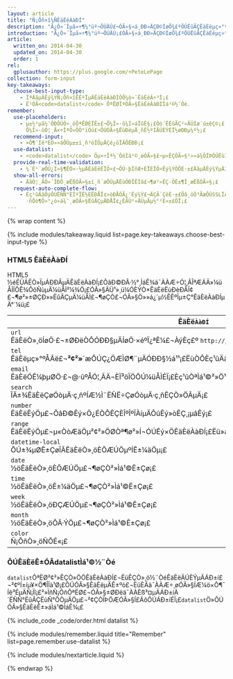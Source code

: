 ```yaml
---
layout: article
title: "Ñ¡Ôñ×î¼ÑÊäÈëÀàÐÍ"
description: "Ã¿Ò»´Îµã»÷¶¼°üº¬ÔÚÄÚ£¬ÓÃ»§»á¸ÐÐ»ÄÇÐ©ÍøÕ¾£ºÔÚËûÃÇÊäÈëµç»°ºÅÂëµÄÊ±ºò×Ô¶¯³ÊÏÖ²¦ºÅ¼üÅÌ£¬»òÕßÊÇÔÚËûÃÇÊäÈëÐÅÏ¢Ç°ÌáÇ°Ìî³ä¡£ÔÚÄãµÄ±í¸ñÖÐÑ°ÕÒÄÜ¹»È¥³ý¶àÓàÇá»÷µÄ»ú»á¡£"
introduction: "Ã¿Ò»´Îµã»÷¶¼°üº¬ÔÚÄÚ¡£ÓÃ»§»á¸ÐÐ»ÄÇÐ©ÍøÕ¾£ºÔÚËûÃÇÊäÈëµç»°ºÅÂëµÄÊ±ºò×Ô¶¯³ÊÏÖ²¦ºÅ¼üÅÌ£¬»òÕßÊÇÔÚËûÃÇÊäÈëÐÅÏ¢Ç°ÌáÇ°Ìî¡£ÔÚÄãµÄ±í¸ñÖÐÑ°ÕÒÄÜ¹»È¥³ý¶àÓàÇá»÷µÄ»ú»á¡£"
article:
  written_on: 2014-04-30
  updated_on: 2014-04-30
  order: 1
rel:
  gplusauthor: https://plus.google.com/+PeteLePage
collection: form-input
key-takeaways:
  choose-best-input-type:
    - ÎªÄãµÄÊý¾ÝÑ¡Ôñ×îÊÊºÏµÄÊäÈëÀàÐÍÒÔ¼ò»¯ÊäÈëÁ÷³Ì¡£
    - Ê¹ÓÃ<code>datalist</code> ÔªËØÎªÓÃ»§ÊäÈëÀàÐÍÌá¹©½¨Òé.
remember:
  use-placeholders:
    - µ±½¹µã¼¯ÖÐÔÚÒ»¸öÔªËØÉÏÊ±£¬Õ¼Î»·û¾Í»áÏûÊ§¡£Òò´ËËûÃÇ²»ÄÜÌæ´ú±êÇ©¡£
      Õ¼Î»·ûÓ¦¸Ã×÷ÎªÒ»ÖÖ°ïÖú£¬ÔÚÓÃ»§ËùÐèµÄ¸ñÊ½ºÍÄÚÈÝÉÏ½øÐÐµ¼º½¡£
  recommend-input:
    - ×Ô¶¯Íê³ÉÖ»»áÔÚµ±±í¸ñ³öÏÖµÄÇé¿öÏÂÔËÐÐ¡£
  use-datalist:
    - <code>datalist</code> Öµ×÷Îª½¨ÒéÌá¹©¸øÓÃ»§£¬µ«ÊÇÓÃ»§²»»á¾ÖÏÞÓÚËùÌá¹©µÄ½¨ÒéÖÐ¡£
  provide-real-time-validation:
    - ¼´Ê¹´æÔÚ¿Í»§¶ËÒ»·½µÄÊäÈëÈÏÖ¤£¬ÔÚ·þÎñÆ÷ÉÏÈÏÖ¤Êý¾ÝÒÔÈ·±£ÄãµÄÊý¾ÝµÄÍ³Ò»ÐÔºÍ°²È«ÐÔÍ¬ÑùÖØÒª¡£
  show-all-errors:
    - ÄãÓ¦¸ÃÒ»´ÎÐÔ¸æËßÓÃ»§±í¸ñ´æÔÚµÄËùÓÐÎÊÌâ£¬¶ø²»ÊÇ·ÖÊ±¶Î¸æËßÓÃ»§¡£
  request-auto-complete-flow:
    - Èç¹ûÄãÕýÔÚËÑÑ°ÈÎºÎË½ÈËÐÅÏ¢»òÐÅÓÃ¿¨Êý¾Ý£¬ÄÇÃ´ÇëÈ·±£Õâ¸öÒ³ÃæÔÚSSLÏÂÔËÐÐ¡£
      ·ñÔò¶Ô»°¿ò»á¾¯¸æÓÃ»§ËûÃÇµÄÐÅÏ¢¿ÉÄÜ²»ÄÜµÃµ½°²È«±£ÕÏ¡£
---
```

{% wrap content %}

<style>
  img, video, object {
    max-width: 100%;
  }

  img.center {
    display: block;
    margin-left: auto;
    margin-right: auto;
  }

  table.inputtypes th:nth-of-type(2) {
    min-width: 270px;
  }

  table.tc-heavyright th:first-of-type {
    width: 30%;
  }
</style>

{% include modules/takeaway.liquid list=page.key-takeaways.choose-best-input-type %}

### HTML5 ÊäÈëÀàÐÍ

HTML5 ½éÉÜÁËÒ»ÏµÁÐÐÂµÄÊäÈëÀàÐÍ¡£ÕâÐ©ÐÂ·½°¸ÌáÊ¾ä¯ÀÀÆ÷Ó¦¸ÃÎªÆÁÄ»¼üÅÌÏÔÊ¾ÔõÑùµÄ¼üÅÌ²¼¾Ö¡£ÓÃ»§ÄÜ¹»¸ü¼ÓÈÝÒ×ÊäÈëËùÐèÐÅÏ¢£¬¶ø²»±ØÇÐ»»ËûÃÇµÄ¼üÅÌ£¬¶øÇÒ£¬ÓÃ»§Ö»»á¿´µ½ÊÊºÏµ±Ç°ÊäÈëÀàÐÍµÄ°´¼ü¡£

<table class="table-2 inputtypes">
  <thead>
    <tr>
      <th data-th="Input type">ÊäÈë<code>ÀàÐÍ</code></th>
      <th data-th="Typical keyboard">±ê×¼¼üÅÌ</th>
    </tr>
  </thead>
  <tbody>
    <tr>
      <td data-th="Input type">
        <code>url</code><br>ÊäÈëÒ»¸öÍøÖ·£¬±ØÐëÒÔÓÐÐ§µÄÍøÖ·×éºÏ¿ªÊ¼£¬ÀýÈç£º <code>http://</code>, <code>ftp://</code>»òÕß<code>mailto:</code>.
      </td>
      <td data-th="Typical keyboard">
        <img src="imgs/url-ios.png" srcset="imgs/url-ios.png 1x, imgs/url-ios-2x.png 2x">
      </td>
    </tr>
    <tr>
      <td data-th="Input type">
        <code>tel</code><br>ÊäÈëµç»°ºÅÂë£¬<b>²¢²»</b>´æÔÚÇ¿ÖÆÌØ¶¨µÄÓÐÐ§½á¹¹¡£ËùÒÔÈç¹ûÄãÏëÈ·¶¨Ò»¸öÌØ¶¨¸ñÊ½£¬Äã¿ÉÒÔÊ¹ÓÃpattern¡£
      </td>
      <td data-th="Typical keyboard">
        <img src="imgs/tel-android.png" srcset="imgs/tel-android.png 1x, imgs/tel-android-2x.png 2x">
      </td>
    </tr>
    <tr>
      <td data-th="Input type">
        <code>email</code><br>ÊäÈëÓÊ¼þµØÖ·£¬@·ûºÅÓ¦¸ÃÄ¬ÈÏ³öÏÖÔÚ¼üÅÌÉÏ¡£Èç¹ûÒªÌá¹©²»Ö¹Ò»¸öÓÊ¼þµØÖ·£¬Äã¿ÉÒÔÌí¼Ó¶àÊôÐÔÊµÏÖ¡£
      </td>
      <td data-th="Typical keyboard">
        <img src="imgs/email-android.png" srcset="imgs/email-android.png 1x, imgs/email-android-2x.png 2x">
      </td>
    </tr>
    <tr>
      <td data-th="Input type">
        <code>search</code><br>ÎÄ±¾ÊäÈëÇøÓòµÄ·ç¸ñºÍÆ½Ì¨ËÑË÷ÇøÓòµÄ·ç¸ñÊÇÒ»ÖÂµÄ¡£
      </td>
      <td data-th="Typical keyboard">
        <img src="imgs/plain-ios.png" srcset="imgs/plain-ios.png 1x, imgs/plain-ios-2x.png 2x" class="keybimg">
      </td>
    </tr>
    <tr>
      <td data-th="Input type">
        <code>number</code><br>ÊäÈëÊýÖµ£¬ÕâÐ©Êý×Ö¿ÉÒÔÊÇÈÎºÎºÏÀíµÄÕûÊý»òÊÇ¸¡µãÊý¡£
      </td>
      <td data-th="Typical keyboard">
        <img src="imgs/number-android.png" srcset="imgs/number-android.png 1x, imgs/number-android-2x.png 2x" class="keybimg">
      </td>
    </tr>
    <tr>
      <td data-th="Input type">
        <code>range</code><br>ÊäÈëÊýÖµ£¬µ«ÒòÆäÖµ²¢²»ÖØÒª¶ø²»Í¬ÓÚÊý×ÖÊäÈëÀàÐÍ¡£Ëü»áÒÔ»¬¿é¿Ø¼þµÄÐÎÊ½ÏÔÊ¾ÔÚÓÃ»§ÃæÇ°¡£
</td>
      <td data-th="Typical keyboard">
        <img src="imgs/range-ios.png">
      </td>
    </tr>
    <tr>
      <td data-th="Input type">
        <code>datetime-local</code><br>ÔÚ±¾µØÊ±ÇøÏÂÊäÈëÒ»¸öÈÕÆÚÖµºÍÊ±¼äÖµ¡£
      </td>
      <td data-th="Typical keyboard">
        <img src="imgs/datetime-local-ios.png" srcset="imgs/datetime-local-ios.png 1x, imgs/datetime-local-ios-2x.png 2x">
      </td>
    </tr>
    <tr>
      <td data-th="Input type">
        <code>date</code><br>½öÊäÈëÒ»¸öÈÕÆÚÖµ£¬¶øÇÒ²»Ìá¹©Ê±Çø¡£
      </td>
      <td data-th="Typical keyboard">
        <img src="imgs/date-android.png" srcset="imgs/date-android.png 1x, imgs/date-android-2x.png 2x">
      </td>
    </tr>
    <tr>
      <td data-th="Input type">
        <code>time</code><br>½öÊäÈëÒ»¸öÊ±¼äÖµ£¬¶øÇÒ²»Ìá¹©Ê±Çø¡£
      </td>
      <td data-th="Typical keyboard">
        <img src="imgs/time-ios.png" srcset="imgs/time-ios.png 1x, imgs/time-ios-2x.png 2x">
      </td>
    </tr>
    <tr>
      <td data-th="Input type">
        <code>week</code><br>½öÊäÈëÒ»¸öÐÇÆÚÖµ£¬¶øÇÒ²»Ìá¹©Ê±Çø¡£      
</td>
      <td data-th="Typical keyboard">
        <img src="imgs/week-android.png" srcset="imgs/week-android.png 1x, imgs/week-android-2x.png 2x">
      </td>
    </tr>
    <tr>
      <td data-th="Input type">
        <code>month</code><br>½öÊäÈëÒ»¸öÔÂ·ÝÖµ£¬¶øÇÒ²»Ìá¹©Ê±Çø¡£
      </td>
      <td data-th="Typical keyboard">
        <img src="imgs/month-ios.png" srcset="imgs/month-ios.png 1x, imgs/month-ios-2x.png 2x">
      </td>
    </tr>
    <tr>
      <td data-th="Input type">
        <code>color</code><br>Ñ¡ÔñÒ»¸öÑÕÉ«¡£
      </td>
      <td data-th="Typical keyboard">
        <img src="imgs/color-android.png" srcset="imgs/color-android.png 1x, imgs/color-android-2x.png 2x">
      </td>
    </tr>
  </tbody>
</table>

### ÔÚÊäÈëÊ±ÓÃdatalistÌá¹©½¨Òé

`datalist`ÔªËØ²¢²»ÊÇÒ»ÖÖÊäÈëÀàÐÍ£¬ËüÊÇÒ»¸ö½¨ÒéÊäÈëÄÚÈÝµÄÁÐ±í£¬²¢ºÍ±íµ¥×Ö¶ÎÏà¹Ø¡£ÔÚÓÃ»§ÊäÈëµÄÊ±ºò£¬ËüÈÃä¯ÀÀÆ÷¸øÓÃ»§ÍÆ¼ö×Ô¶¯Íê³ÉµÄÑ¡Ïî¡£²»ÏñÑ¡ÔñÔªËØ£¬ÓÃ»§±ØÐëä¯ÀÀÈß³¤µÄÁÐ±íÀ´ËÑÑ°ËûÃÇËùÑ°ÕÒµÄÖµ£¬²¢ÇÒÏÞÖÆÓÃ»§Í£ÁôÔÚÁÐ±íÉÏ¡£`datalist`Ö»ÔÚÓÃ»§ÊäÈëÊ±»áÌá¹©ÌáÊ¾¡£

{% include_code _code/order.html datalist %}

{% include modules/remember.liquid title="Remember" list=page.remember.use-datalist %}

{% include modules/nextarticle.liquid %}

{% endwrap %}
